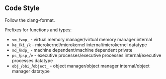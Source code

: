 Code Style
----------

Follow the clang-format.

Prefixes for functions and types:
 - `vm_`/`vmp_` - virtual memory manager/virtual memory manager internal
 - `ke_`/`ki_`/`k` - microkernel/microkernel internal/microkernel datatype
 - `md_`/`mdp_` - machine dependent/machine dependent private
 - `ps_`/`psp_`/`e` - executive processes/executive processes internal/executive
 processes datatype
 - `obj_`/`obi_`/`object_` - object manager/object manager internal/object
 manager datatype
